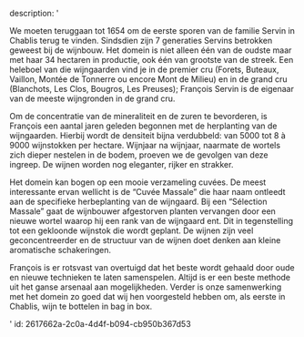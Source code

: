 description: '<p>We moeten teruggaan tot 1654 om de eerste sporen van de familie Servin in Chablis terug te vinden. Sindsdien zijn 7 generaties Servins betrokken geweest bij de wijnbouw. Het domein is niet alleen één van de oudste maar met haar 34 hectaren in productie, ook één van grootste van de streek. Een heleboel van die wijngaarden vind je in de premier cru (Forets, Buteaux, Vaillon, Montée de Tonnerre ou encore Mont de Milieu) en in de grand cru (Blanchots, Les Clos, Bougros, Les Preuses); François Servin is de eigenaar van de meeste wijngronden in de grand cru.</p><p>Om de concentratie van de mineraliteit en de zuren te bevorderen, is François een aantal jaren geleden begonnen met de herplanting van de wijngaarden. Hierbij wordt de densiteit bijna verdubbeld: van 5000 tot 8 à 9000 wijnstokken per hectare. Wijnjaar na wijnjaar, naarmate de wortels zich dieper nestelen in de bodem, proeven we de gevolgen van deze ingreep. De wijnen worden nog eleganter, rijker en strakker.</p><p>Het domein kan bogen op een mooie verzameling cuvées. De meest interessante ervan wellicht is de “Cuvée Massale” die haar naam ontleedt aan de specifieke herbeplanting van de wijngaard. Bij een “Sélection Massale” gaat de wijnbouwer afgestorven planten vervangen door een nieuwe wortel waarop hij een rank van de wijngaard ent. Dit in tegenstelling tot een gekloonde wijnstok die wordt geplant. De wijnen zijn veel geconcentreerder en de structuur van de wijnen doet denken aan kleine aromatische schakeringen.</p><p>François is er rotsvast van overtuigd dat het beste wordt gehaald door oude en nieuwe technieken te laten samenspelen. Altijd is er een beste methode uit het ganse arsenaal aan mogelijkheden. Verder is onze samenwerking met het domein zo goed dat wij hen voorgesteld hebben om, als eerste in Chablis, wijn te bottelen in bag in box.</p>'
id: 2617662a-2c0a-4d4f-b094-cb950b367d53
